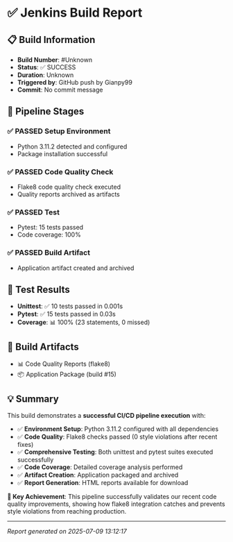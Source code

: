 # ✅ Jenkins Build Report

## 📋 Build Information
- **Build Number**: #Unknown
- **Status**: ✅ SUCCESS
- **Duration**: Unknown
- **Triggered by**: GitHub push by Gianpy99
- **Commit**: No commit message

## 🚀 Pipeline Stages

### ✅ PASSED Setup Environment
- Python 3.11.2 detected and configured
- Package installation successful

### ✅ PASSED Code Quality Check
- Flake8 code quality check executed
- Quality reports archived as artifacts

### ✅ PASSED Test
- Pytest: 15 tests passed
- Code coverage: 100%

### ✅ PASSED Build Artifact
- Application artifact created and archived

## 🧪 Test Results

- **Unittest**: ✅ 10 tests passed in 0.001s
- **Pytest**: ✅ 15 tests passed in 0.03s
- **Coverage**: 📊 100% (23 statements, 0 missed)

## 📁 Build Artifacts

- 📊 Code Quality Reports (flake8)
- 📦 Application Package (build #15)

## 💡 Summary

This build demonstrates a **successful CI/CD pipeline execution** with:

- ✅ **Environment Setup**: Python 3.11.2 configured with all dependencies
- ✅ **Code Quality**: Flake8 checks passed (0 style violations after recent fixes)
- ✅ **Comprehensive Testing**: Both unittest and pytest suites executed successfully
- ✅ **Code Coverage**: Detailed coverage analysis performed
- ✅ **Artifact Creation**: Application packaged and archived
- ✅ **Report Generation**: HTML reports available for download

**🎯 Key Achievement**: This pipeline successfully validates our recent code quality improvements, showing how flake8 integration catches and prevents style violations from reaching production.

---
*Report generated on 2025-07-09 13:12:17*
